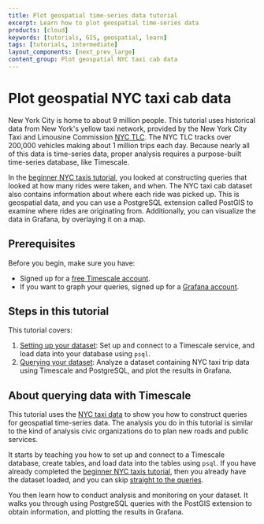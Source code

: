 ```yaml
---
title: Plot geospatial time-series data tutorial
excerpt: Learn how to plot geospatial time-series data
products: [cloud]
keywords: [tutorials, GIS, geospatial, learn]
tags: [tutorials, intermediate]
layout_components: [next_prev_large]
content_group: Plot geospatial NYC taxi cab data
---
```


# Plot geospatial NYC taxi cab data

New York City is home to about 9 million people. This tutorial uses historical
data from New York's yellow taxi network, provided by the New York City Taxi and
Limousine Commission [NYC TLC][nyc-tlc]. The NYC TLC tracks over 200,000
vehicles making about 1 million trips each day. Because nearly all of this data
is time-series data, proper analysis requires a purpose-built time-series
database, like Timescale.

In the [beginner NYC taxis tutorial][beginner-fleet], you looked at
constructing queries that looked at how many rides were taken, and when. The NYC
taxi cab dataset also contains information about where each ride was picked up.
This is geospatial data, and you can use a PostgreSQL extension called PostGIS
to examine where rides are originating from. Additionally, you can visualize
the data in Grafana, by overlaying it on a map.

## Prerequisites

Before you begin, make sure you have:

*   Signed up for a [free Timescale account][cloud-install].
*   [](#)<Optional /> If you want to graph your queries, signed up for a
    [Grafana account][grafana-setup].

## Steps in this tutorial

This tutorial covers:

1.  [Setting up your dataset][dataset-nyc]: Set up and connect to a Timescale
    service, and load data into your database using `psql`.
1.  [Querying your dataset][query-nyc]: Analyze a dataset containing NYC taxi
    trip data using Timescale and PostgreSQL, and plot the results in Grafana.

## About querying data with Timescale

This tutorial uses the [NYC taxi data][nyc-tlc] to show you how to construct
queries for geospatial time-series data. The analysis you do in this tutorial is
similar to the kind of analysis civic organizations do to plan
new roads and public services.

It starts by teaching you how to set up and connect to a Timescale database,
create tables, and load data into the tables using `psql`. If you have already
completed the [beginner NYC taxis tutorial][beginner-fleet], then you already
have the dataset loaded, and you can skip [straight to the queries][plot-nyc].

You then learn how to conduct analysis and monitoring on your dataset. It walks
you through using PostgreSQL queries with the PostGIS extension to obtain
information, and plotting the results in Grafana.

[dataset-nyc]: /tutorials/:currentVersion:/nyc-taxi-geospatial/dataset-nyc/
[query-nyc]: /tutorials/:currentVersion:/nyc-taxi-geospatial/plot-nyc/
[nyc-tlc]: https://www1.nyc.gov/site/tlc/about/tlc-trip-record-data.page
[cloud-install]: /getting-started/latest/
[beginner-fleet]: /tutorials/:currentVersion:/nyc-taxi-cab/
[plot-nyc]: /tutorials/:currentVersion:/nyc-taxi-cab/plot-nyc/
[grafana-setup]: /use-timescale/:currentVersion:/integrations/observability-alerting/grafana/installation/

